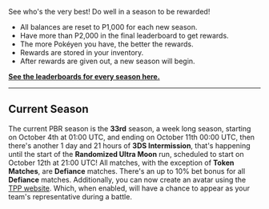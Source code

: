See who's the very best! Do well in a season to be rewarded!

* All balances are reset to P1,000 for each new season.
* Have more than P2,000 in the final leaderboard to get rewards.
* The more Pokéyen you have, the better the rewards.
* Rewards are stored in your inventory.
* After rewards are given out, a new season will begin.

[**See the leaderboards for every season here.**](https://twitchplayspokemon.tv/leaderboard)
*****
## Current Season

The current PBR season is the **33rd** season, a week long season, starting on October 4th at 01:00 UTC, and ending on October 11th 00:00 UTC, then there's another 1 day and 21 hours of **3DS Intermission**, that's happening until the start of the **Randomized Ultra Moon** run, scheduled to start on October 12th at 21:00 UTC! All matches, with the exception of **Token Matches**, are **Defiance** matches. There's an up to 10% bet bonus for all **Defiance** matches. Additionally, you can now create an avatar using the [TPP website](https://twitchplayspokemon.tv/avatars). Which, when enabled, will have a chance to appear as your team's representative during a battle.